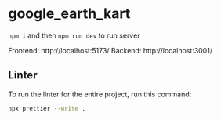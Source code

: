 # google_earth_kart

`npm i` and then `npm run dev` to run server

Frontend: http://localhost:5173/
Backend: http://localhost:3001/

## Linter
To run the linter for the entire project, run this command:

```bash
npx prettier --write .
```
